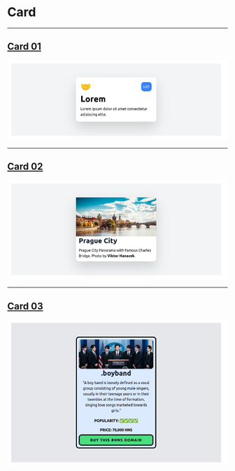 # Card

***
## [Card 01](./card01.html)
![card01](./images/card01.png)
***
## [Card 02](./card02.html)
![card02](./images/card02.png)
***
## [Card 03](./card03.html)
![card03](./images/card03.png)
